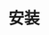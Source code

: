 # 安装
<!-- 
## 基础安装

1. 使用Conda准备 OpenCompass 运行环境：

   ```bash
   conda create --name opencompass python=3.10 -y
   # conda create --name opencompass_lmdeploy python=3.10 -y

   conda activate opencompass
   ```

   如果你希望自定义 PyTorch 版本，请参考 [官方文档](https://pytorch.org/get-started/locally/) 准备 PyTorch 环境。需要注意的是，OpenCompass 要求 `pytorch>=1.13`。

2. 安装 OpenCompass：

   - pip安装

   ```bash
   # 支持绝大多数数据集及模型
   pip install -U opencompass

   # 完整安装（支持更多数据集）
   # pip install "opencompass[full]"

   # API 测试（例如 OpenAI、Qwen）
   # pip install "opencompass[api]"
   ```

   - 如果希望使用 OpenCompass 的最新功能，也可以从源代码构建它：

   ```bash
   git clone https://github.com/open-compass/opencompass opencompass
   cd opencompass
   pip install -e .
   ```

## 其他安装

### 推理后端

```bash
# 模型推理后端，由于这些推理后端通常存在依赖冲突，建议使用不同的虚拟环境来管理它们。
pip install "opencompass[lmdeploy]"
# pip install "opencompass[vllm]"
```

- LMDeploy

可以通过下列命令判断推理后端是否安装成功，更多信息请参考 [官方文档](https://lmdeploy.readthedocs.io/zh-cn/latest/get_started.html)

```bash
lmdeploy chat internlm/internlm2_5-1_8b-chat --backend turbomind
```

- vLLM
  可以通过下列命令判断推理后端是否安装成功，更多信息请参考 [官方文档](https://docs.vllm.ai/en/latest/getting_started/quickstart.html)

```bash
vllm serve facebook/opt-125m
```

### API

Opencompass支持不同的商业模型API调用，你可以通过pip方式安装，或者参考 [API](https://github.com/open-compass/opencompass/blob/main/requirements/api.txt) 安装对应的API模型依赖

```bash
pip install opencompass[api]

# pip install openai # GPT-3.5-Turbo / GPT-4-Turbo / GPT-4 / GPT-4o (API)
# pip install anthropic # Claude (API)
# pip install dashscope #  通义千问 (API)
# pip install volcengine-python-sdk # 字节豆包 (API)
# ...
```

### 数据集

基础安装可以支持绝大部分基础数据集，针对某些数据集（i.e. Alpaca-eval, Longbench etc.），需要安装额外的依赖。
你可以通过pip方式安装，或者参考 [额外依赖](https://github.com/open-compass/opencompass/blob/main/requirements/extra.txt) 安装对应的依赖

```bash
pip install opencompass[full]
```

针对 HumanEvalX / HumanEval+ / MBPP+ 需要手动clone git仓库进行安装

```bash
git clone --recurse-submodules git@github.com:open-compass/human-eval.git
cd human-eval
pip install -e .
pip install -e evalplus
```

部分智能体评测需要安装大量依赖且可能会与已有运行环境冲突，我们建议创建不同的conda环境来管理

```bash
# T-Eval
pip install lagent==0.1.2
# CIBench
pip install -r requirements/agent.txt
```

## 数据集准备

OpenCompass 支持的数据集主要包括三个部分：

1. Huggingface 数据集： [Huggingface Dataset](https://huggingface.co/datasets) 提供了大量的数据集，这部分数据集运行时会**自动下载**。

2. ModelScope 数据集：[ModelScope OpenCompass Dataset](https://modelscope.cn/organization/opencompass) 支持从 ModelScope 自动下载数据集。

   要启用此功能，请设置环境变量：`export DATASET_SOURCE=ModelScope`，可用的数据集包括（来源于 OpenCompassData-core.zip）：

   ```plain
   humaneval, triviaqa, commonsenseqa, tydiqa, strategyqa, cmmlu, lambada, piqa, ceval, math, LCSTS, Xsum, winogrande, openbookqa, AGIEval, gsm8k, nq, race, siqa, mbpp, mmlu, hellaswag, ARC, BBH, xstory_cloze, summedits, GAOKAO-BENCH, OCNLI, cmnli
   ```

3. 自建以及第三方数据集：OpenCompass 还提供了一些第三方数据集及自建**中文**数据集。运行以下命令**手动下载解压**。

在 OpenCompass 项目根目录下运行下面命令，将数据集准备至 `${OpenCompass}/data` 目录下：

```bash
wget https://github.com/open-compass/opencompass/releases/download/0.2.2.rc1/OpenCompassData-core-20240207.zip
unzip OpenCompassData-core-20240207.zip
```

如果需要使用 OpenCompass 提供的更加完整的数据集 (~500M)，可以使用下述命令进行下载和解压：

```bash
wget https://github.com/open-compass/opencompass/releases/download/0.2.2.rc1/OpenCompassData-complete-20240207.zip
unzip OpenCompassData-complete-20240207.zip
cd ./data
find . -name "*.zip" -exec unzip "{}" \;
```

两个 `.zip` 中所含数据集列表如[此处](https://github.com/open-compass/opencompass/releases/tag/0.2.2.rc1)所示。

OpenCompass 已经支持了大多数常用于性能比较的数据集，具体支持的数据集列表请直接在 `configs/datasets` 下进行查找。

接下来，你可以阅读[快速上手](./quick_start.md)了解 OpenCompass 的基本用法。 -->
